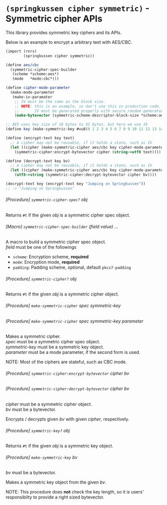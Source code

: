 `(springkussen cipher symmetric)` - Symmetric cipher APIs
=========================================================

This library provides symmetric key ciphers and its APIs.

Below is an example to encrypt a arbitrary text with AES/CBC.

```scheme
(import (rnrs)
        (springkussen cipher symmetric))

(define aes/cbc 
  (symmetric-cipher-spec-builder
   (scheme *scheme:aes*)
   (mode   *mode:cbc*)))

(define cipher-mode-parameter
  (make-mode-parameter
   (make-iv-paramater
    ;; IV must be the same as the block size.
    ;; NOTE: this is an example, so don't use this in production code.
    ;;       IV must be generated properly with secure random generator
    (make-bytevector (symmetric-scheme-descriptor-block-size *scheme:aes*) 0))))

;; AES uses key size of 16 bytes to 32 bytes, but here we use 16
(define key (make-symmetric-key #vu8(0 1 2 3 4 5 6 7 8 9 10 11 12 13 14 15)))

(define (encrypt-text key text)
  ;; A cipher may not be reusable, if it holds a state, such as IV
  (let ((cipher (make-symmetric-cipher aes/cbc key cipher-mode-parameter)))
    (symmetric-cipher:encrypt-bytevector cipher (string->utf8 text))))

(define (decrypt-text key bv)
  ;; A cipher may not be reusable, if it holds a state, such as IV
  (let ((cipher (make-symmetric-cipher aes/cbc key cipher-mode-parameter)))
    (utf8->string (symmetric-cipher:decrypt-bytevector cipher bv))))

(decrypt-text key (encrypt-text key "Jumping on Springkussen"))
;; -> "Jumping on Springkussen"
```

###### [Procedure] `symmetric-cipher-spec?` _obj_

Returns `#t` if the given _obj_ is a symmetric cipher spec object.


###### [Macro] `symmetric-cipher-spec-builder` _(field value) ..._

A macro to build a symmetric cipher spec object.  
_field_ must be one of the followings

- `scheme`: Encryption scheme, **required**
- `mode`: Encryption mode, **required**
- `padding`: Padding scheme, optional, default `pkcs7-padding`

###### [Procedure] `symmetric-cipher?` _obj_

Returns `#t` if the given _obj_ is a symmetric cipher object.

###### [Procedure] `make-symmetric-cipher` _spec_ _symmetric-key_
###### [Procedure] `make-symmetric-cipher` _spec_ _symmetric-key_ _parameter_

Makes a symmetric cipher.  
_spec_ must be a symmetric cipher spec object.  
_symmetric-key_ must be a symmetric key object.  
_parameter_ must be a mode parameter, if the second form is used.

NOTE: Most of the ciphers are stateful, such as CBC mode.

###### [Procedure] `symmetric-cipher:encrypt-bytevector` _cipher_ _bv_
###### [Procedure] `symmetric-cipher:decrypt-bytevector` _cipher_ _bv_

_cipher_ must be a symmetric cipher object.  
_bv_ must be a bytevector.

Encrypts / decrypts given _bv_ with given _cipher_, respectively.

###### [Procedure] `symmetric-key?` _obj_

Returns `#t` if the given _obj_ is a symmetric key object.

###### [Procedure] `make-symmetric-key` _bv_

_bv_ must be a bytevector.

Makes a symmetric key object from the given _bv_.

NOTE: This procedure does **not** check the key length, so it is users'
responsibilty to provide a right sized bytevector.
